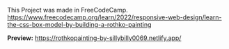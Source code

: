 This Project was made in FreeCodeCamp.
https://www.freecodecamp.org/learn/2022/responsive-web-design/learn-the-css-box-model-by-building-a-rothko-painting

**Preview:** https://rothkopainting-by-sillybilly0069.netlify.app/